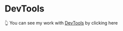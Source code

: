 # DevTools

:point_up_2: You can see my work with [DevTools](https://drive.google.com/file/d/1jSK_3lD_39VvBfc4WTaKWvAy4Rb6E7Jy/view?usp=share_link) by clicking here